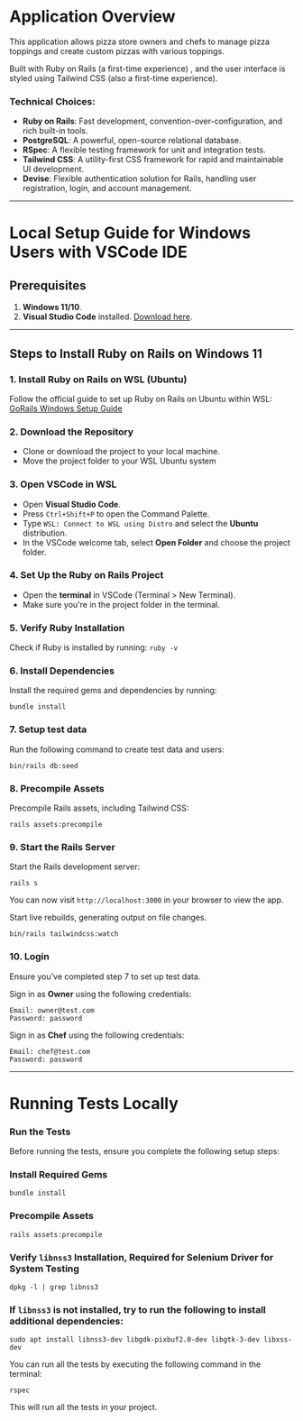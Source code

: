 

# Application Overview

This application allows pizza store owners and chefs to manage pizza toppings and create custom pizzas with various toppings.

Built with Ruby on Rails (a first-time experience) , and the user interface is styled using Tailwind CSS (also a first-time experience).
### Technical Choices:
- **Ruby on Rails**: Fast development, convention-over-configuration, and rich built-in tools.
- **PostgreSQL**: A powerful, open-source relational database.
- **RSpec**: A flexible testing framework for unit and integration tests.
- **Tailwind CSS**: A utility-first CSS framework for rapid and maintainable UI development.
- **Devise**: Flexible authentication solution for Rails, handling user registration, login, and account management.

---


# Local Setup Guide for Windows Users with VSCode IDE

## Prerequisites

1. **Windows 11/10**.
2. **Visual Studio Code** installed. [Download here](https://code.visualstudio.com/).

---

## Steps to Install Ruby on Rails on Windows 11

### 1. Install Ruby on Rails on WSL (Ubuntu)
Follow the official guide to set up Ruby on Rails on Ubuntu within WSL:
[GoRails Windows Setup Guide](https://gorails.com/setup/windows/11)

### 2. Download the Repository

- Clone or download the project to your local machine.
- Move the project folder to your WSL Ubuntu system


### 3. Open VSCode in WSL
- Open **Visual Studio Code**.
- Press `Ctrl+Shift+P` to open the Command Palette.
- Type `WSL: Connect to WSL using Distro` and select the **Ubuntu** distribution.
- In the VSCode welcome tab, select **Open Folder** and choose the project folder.

### 4. Set Up the Ruby on Rails Project
- Open the **terminal** in VSCode (Terminal > New Terminal).
- Make sure you're in the project folder in the terminal.

### 5. Verify Ruby Installation
Check if Ruby is installed by running:
    ```
    ruby -v
    ```

### 6. Install Dependencies
Install the required gems and dependencies by running:

```
bundle install
```

### 7. Setup test data
Run the following command to create test data and users:

```
bin/rails db:seed
```
### 8. Precompile Assets
Precompile Rails assets, including Tailwind CSS:

```
rails assets:precompile
```

### 9. Start the Rails Server
Start the Rails development server:

```
rails s
```

You can now visit `http://localhost:3000` in your browser to view the app.

Start live rebuilds, generating output on file changes.
```
bin/rails tailwindcss:watch
```
### 10. Login
Ensure you’ve completed step 7 to set up test data.

 Sign in as **Owner** using the following credentials:

```
Email: owner@test.com
Password: password
```

 Sign in as **Chef** using the following credentials:

```
Email: chef@test.com
Password: password
```
---

# Running Tests Locally

### Run the Tests

Before running the tests, ensure you complete the following setup steps:

### Install Required Gems
```
bundle install
```

### Precompile Assets
```
rails assets:precompile
```

### Verify `libnss3` Installation, Required for Selenium Driver for System Testing
```
dpkg -l | grep libnss3
```

### If `libnss3` is not installed, try to run the following to install additional dependencies:
```
sudo apt install libnss3-dev libgdk-pixbuf2.0-dev libgtk-3-dev libxss-dev
```

You can run all the tests by executing the following command in the terminal:
```
rspec
```

This will run all the tests in your project.
